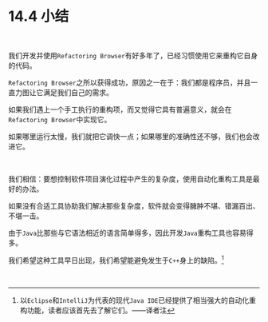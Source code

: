 # 14.4 小结

<br>

我们开发并使用`Refactoring Browser`有好多年了，已经习惯使用它来重构它自身的代码。

`Refactoring Browser`之所以获得成功，原因之一在于：我们都是程序员，并且一直力图让它满足我们自己的需求。

如果我们遇上一个手工执行的重构项，而又觉得它具有普遍意义，就会在`Refactoring Browser`中实现它。

如果哪里运行太慢，我们就把它调快一点；如果哪里的准确性还不够，我们也会改进它。

<br>

我们相信：要想控制软件项目演化过程中产生的复杂度，使用自动化重构工具是最好的办法。

如果没有合适工具协助我们解决那些复杂度，软件就会变得臃肿不堪、错漏百出、不堪一击。

由于`Java`比那些与它语法相近的语言简单得多，因此开发`Java`重构工具也容易得多。

我们希望这种工具早日出现，我们希望能避免发生于`C++`身上的缺陷。[^1]

<br>

[^1]: 以`Eclipse`和`IntelliJ`为代表的现代`Java IDE`已经提供了相当强大的自动化重构功能，读者应该首先去了解它们。——译者注

